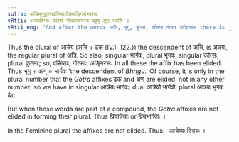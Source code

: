 ```yaml
---
sutra: अत्रिभृगुकुत्सवसिष्ठगोतमाङ्गिरोभ्यश्च
vRtti: अत्र्यादिभ्यः परस्य गोत्रप्रत्ययस्य बहुषु लुग् भवति ॥
vRtti_eng: "And after the words अत्रि, भृगु, कुत्स, वसिष्ठ गोतम अङ्गिरस there is _luk_-elision of the _Gotra_-affix, when the word takes the plural, but not in feminine."
---
```

Thus the plural of आत्रेय (अत्रि + ढक (IV.1. 122.)) the descendent of अत्रि, is अत्रयः, the regular plural of अत्रि. So also, singular भार्गवः, plural भृगवः, singular कौत्सः, plural कुत्साः; so, वसिष्ठाः, गोतमाः, अङ्गिरसः. In all these the affix has been elided. Thus भृगु + अण् = भार्गवः 'the descendent of _Bhrigu_.' Of course, it is only in the plural number that the _Gotra_ affixes ढक् and अण् are elided, not in any other number; so we have in singular आत्रेयः भार्गवः; dual आत्रेयौ भार्गवौ; plural आत्रयः भृगवः &c.

But when these words are part of a compound, the _Gotra_ affixes are not elided in forming their plural. Thus प्रियात्रेयाः or प्रियभार्गवाः ।

In the Feminine plural the affixes are not elided. Thus:- आत्रेय्यः स्त्रियः ।
